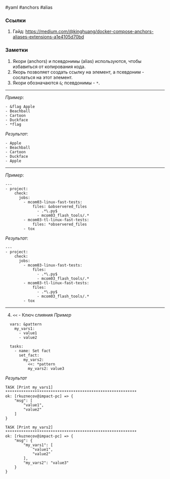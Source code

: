 #yaml #anchors #alias

### Ссылки
1. Гайд: https://medium.com/@kinghuang/docker-compose-anchors-aliases-extensions-a1e4105d70bd


### Заметки
1. Якори (anchors) и псевдонимы (alias) используются, чтобы избавиться от копирования кода.
2. Якорь позволяет создать ссылку на элемент, а псевдоним - сослаться на этот элемент.
3. Якори обозначаются `&`; псевдонимы - `*`.
---
_Пример_:
```
- &flag Apple 
- Beachball 
- Cartoon 
- Duckface 
- *flag
```
_Результат_:
```
- Apple 
- Beachball 
- Cartoon 
- Duckface 
- Apple
```
---
_Пример_:
```
---
- project:
    check:
      jobs:
        - mcom03-linux-fast-tests:
            files: &observered_files
              - .*\.py$
              - mcom03_flash_tools/.*
        - mcom03-tl-linux-fast-tests:
            files: *observered_files
        - tox
```
_Результат_:
```
---
- project:
    check:
      jobs:
        - mcom03-linux-fast-tests:
            files:
              - .*\.py$
              - mcom03_flash_tools/.*
        - mcom03-tl-linux-fast-tests:
            files:
              - .*\.py$
              - mcom03_flash_tools/.*
        - tox
```
---

4. `<<` - Ключ слияния
_Пример_
```
  vars: &pattern
    my_vars1:
      - value1
      - value2

  tasks:
    - name: Set fact
      set_fact:
        my_vars2:
          <<: *pattern
          my_vars2: value3
```

_Результат_
```
TASK [Print my_vars1] **********************************************************
ok: [rkuznecov@impact-pc] => {
    "msg": [
        "value1",
        "value2"
    ]
}

TASK [Print my_vars2] **********************************************************
ok: [rkuznecov@impact-pc] => {
    "msg": {
        "my_vars1": [
            "value1",
            "value2"
        ],
        "my_vars2": "value3"
    }
}
```